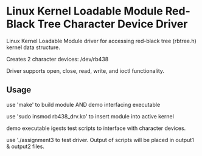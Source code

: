 # Linux Kernel Loadable Module Red-Black Tree Character Device Driver
Linux Kernel Loadable Module driver for accessing red-black tree (rbtree.h) kernel data structure.

Creates 2 character devices: /dev/rb438

Driver supports open, close, read, write, and ioctl functionality.

## Usage

use 'make' to build module AND demo interfacing executable

use 'sudo insmod rb438_drv.ko' to insert module into active kernel

demo executable igests test scripts to interface with character devices.

use './assignment3 <script1> <script2> to test driver. 
Output of scripts will be placed in output1 & output2 files. 
